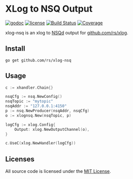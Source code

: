 # XLog to NSQ Output

[![godoc](http://img.shields.io/badge/godoc-reference-blue.svg?style=flat)](https://godoc.org/github.com/rs/xlog-nsq) [![license](http://img.shields.io/badge/license-MIT-red.svg?style=flat)](https://raw.githubusercontent.com/rs/xlog-nsq/master/LICENSE) [![Build Status](https://travis-ci.org/rs/xlog-nsq.svg?branch=master)](https://travis-ci.org/rs/xlog-nsq) [![Coverage](http://gocover.io/_badge/github.com/rs/xlog-nsq)](http://gocover.io/github.com/rs/xlog-nsq)

xlog-nsq is an xlog to [NSQd](http://nsq.io) output for [github.com/rs/xlog](https://github.com/rs/xlog).

## Install

    go get github.com/rs/xlog-nsq

## Usage

```go
c := xhandler.Chain{}

nsqCfg := nsq.NewConfig()
nsqTopic := "mytopic"
nsqAddr := "127.0.0.1:4150"
p := nsq.NewProducer(nsqAddr, nsqCfg)
o := xlognsq.New(nsqTopic, p)

logCfg := xlog.Config{
    Output: xlog.NewOutputChannel(o),
}

c.UseC(xlog.NewHandler(logCfg))
```

## Licenses

All source code is licensed under the [MIT License](https://raw.github.com/rs/xlog-nsq/master/LICENSE).
